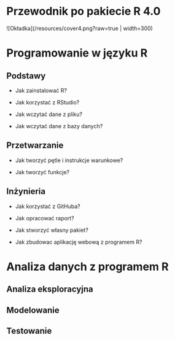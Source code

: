 Przewodnik po pakiecie R 4.0
============================

![Okładka](/resources/cover4.png?raw=true | width=300)

# Programowanie w języku R

## Podstawy

* Jak zainstalować R?

* Jak korzystać z RStudio?

* Jak wczytać dane z pliku?

* Jak wczytać dane z bazy danych?

## Przetwarzanie

* Jak tworzyć pętle i instrukcje warunkowe?

* Jak tworzyć funkcje?

## Inżynieria

* Jak korzystać z GitHuba?

* Jak opracować raport?

* Jak stworzyć własny pakiet?

* Jak zbudowac aplikację webową z programem R?


# Analiza danych z programem R

## Analiza eksploracyjna 

## Modelowanie

## Testowanie

